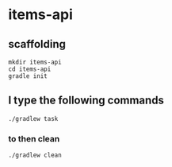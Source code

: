 # items-api

## scaffolding

```shell
mkdir items-api
cd items-api
gradle init
```
## I type the following commands

```shell
./gradlew task
```

### to then clean

```shell
./gradlew clean
```
